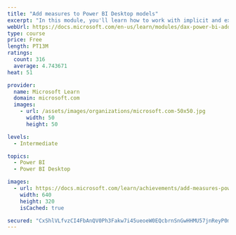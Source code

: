 ```yaml
---
title: "Add measures to Power BI Desktop models"
excerpt: "In this module, you'll learn how to work with implicit and explicit measures. You'll start by creating simple measures, which summarize a single column or table. Then, you'll create more detailed measures based on other measures in the model. Additionally, you'll learn about the similarities of, and differences between, a calculated column and a measure."
webUrl: https://docs.microsoft.com/en-us/learn/modules/dax-power-bi-add-measures/
type: course
price: Free
length: PT13M
ratings:
  count: 316
  average: 4.743671
heat: 51

provider:
  name: Microsoft Learn
  domain: microsoft.com
  images:
    - url: /assets/images/organizations/microsoft.com-50x50.jpg
      width: 50
      height: 50

levels:
  - Intermediate

topics:
  - Power BI
  - Power BI Desktop

images:
  - url: https://docs.microsoft.com/learn/achievements/add-measures-power-bi-desktop-social.png
    width: 640
    height: 320
    isCached: true

secured: "CxShlVLfvzCI4FbAnQV0Ph3Fakw7i45ueoeW0EQcbrnSnGwHHMU57jnReyP0mzP3TlEJves7ZR1q/GE6k2oSNdkVNZYx+sA6JAqUutUMdsJCwmSpuFfBifoyS05YKZ+PkCUFmdTM4RgMDjkpuIlU4Sd1jJ1BQ+WpT5SbYJJM7U/6c1Mzsv7NkYYNYsOq9khZlnt8zCQzKadivddZVCTi/TcI6Ey7sXCu+b6ahkfQNwIBq/T7UwXQRbsYy4ExvSmNaGllamFM9hNPkwEYmQbxNM+Y88B81J6Ssp6BhXEJi8NOvXZS8yWbibDZusAiKuxx6Q0k7dYQMlWbPVo1SSlxRHYfDj3df0w55QAxba7IQQI3spCk+kR7Oe3SY62Dib5rK7JYRZT6PH9LXl/ZNlL3MxoM4UH/U4QOys+tJ1vRBQ0=;xgWPJPNIZPyOklcH1vSXYg=="
---
```


